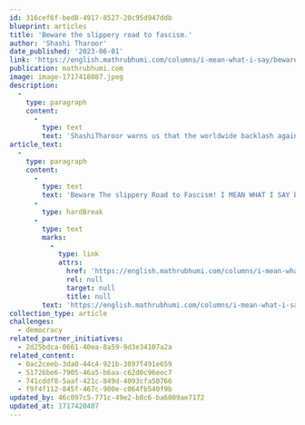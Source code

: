 ```yaml
---
id: 316cef6f-bed8-4917-8527-20c95d947ddb
blueprint: articles
title: 'Beware the slippery road to fascism.'
author: 'Shashi Tharoor'
date_published: '2023-06-01'
link: 'https://english.mathrubhumi.com/columns/i-mean-what-i-say/beware-the-slippery-road-to-fascism-shashi-tharoor-column-1.8605703'
publication: mathrubhumi.com
image: image-1717418087.jpeg
description:
  -
    type: paragraph
    content:
      -
        type: text
        text: 'ShashiTharoor warns us that the worldwide backlash against globalization is only likely to further accelerate in the post-COVID world. '
article_text:
  -
    type: paragraph
    content:
      -
        type: text
        text: 'Beware The slippery Road to Fascism! I MEAN WHAT I SAY by Shashi Tharoor 01 June 2023'
      -
        type: hardBreak
      -
        type: text
        marks:
          -
            type: link
            attrs:
              href: 'https://english.mathrubhumi.com/columns/i-mean-what-i-say/beware-the-slippery-road-to-fascism-shashi-tharoor-column-1.8605703'
              rel: null
              target: null
              title: null
        text: 'https://english.mathrubhumi.com/columns/i-mean-what-i-say/beware-the-slippery-road-to-fascism-shashi-tharoor-column-1.8605703'
collection_type: article
challenges:
  - democracy
related_partner_initiatives:
  - 2d25bdca-0661-40ea-8a59-9d3e34107a2a
related_content:
  - 0ac2ceeb-3da0-44c4-921b-3897f491e659
  - 51726be6-7905-46a5-b6aa-c62d0c96eec7
  - 741cddf8-5aaf-421c-849d-4093cfa50766
  - f9f4f112-845f-467c-900e-c064fb540f9b
updated_by: 46c097c5-771c-49e2-b8c6-ba6009ae7172
updated_at: 1717420407
---
```

